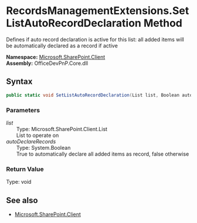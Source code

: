 # RecordsManagementExtensions.SetListAutoRecordDeclaration Method  
Defines if auto record declaration is active for this list: all added items will be automatically declared as a record if active  

**Namespace:** [Microsoft.SharePoint.Client](Microsoft.SharePoint.Client.md)  
**Assembly:** OfficeDevPnP.Core.dll  
## Syntax
```C#
public static void SetListAutoRecordDeclaration(List list, Boolean autoDeclareRecords)
```
### Parameters
*list*  
&emsp;&emsp;Type: Microsoft.SharePoint.Client.List  
&emsp;&emsp;List to operate on  
*autoDeclareRecords*  
&emsp;&emsp;Type: System.Boolean  
&emsp;&emsp;True to automatically declare all added items as record, false otherwise  
### Return Value
Type: void  

## See also
- [Microsoft.SharePoint.Client](Microsoft.SharePoint.Client.md)

